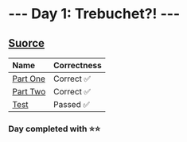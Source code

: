 # --- Day 1: Trebuchet?! ---

## [Suorce](http://adventofcode.com/2023/day/1)

| Name                                                                                      | Correctness |
| :---------------------------------------------------------------------------------------- | :---------- |
| [Part One](https://github.com/ssynowiec/AdventOfCode/blob/main/2023/Day%2001/part-one.ts) | Correct ✅  |
| [Part Two](https://github.com/ssynowiec/AdventOfCode/blob/main/2023/Day%2001/part-two.ts) | Correct ✅  |
| [Test](https://github.com/ssynowiec/AdventOfCode/blob/main/2023/Day%2001/index.test.ts)   | Passed ✅   |

### Day completed with ⭐⭐
